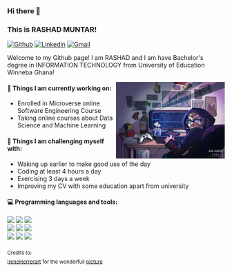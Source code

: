 ### Hi there 👋 
### This is RASHAD MUNTAR!

[![Github](https://img.shields.io/badge/-Github-000?style=flat&logo=Github&logoColor=white)](https://github.com/Rashad-Muntar)
[![Linkedin](https://img.shields.io/badge/-LinkedIn-blue?style=flat&logo=Linkedin&logoColor=white)](https://www.linkedin.com/in/rashad-muntar-70a55b1b0/)
[![Gmail](https://img.shields.io/badge/-Gmail-c14438?style=flat&logo=Gmail&logoColor=white)](mailto:muntartoure@gmail.com)

Welcome to my Github page! I am RASHAD and I am have Bachelor's degree in INFORMATION TECHNOLOGY from University of Education Winneba Ghana!  


<img align="right" alt="img" src="https://github.com/FernandoRoldan93/FernandoRoldan93/blob/master/cover_image.jpg" width="50%" height="auto" />

#### 🌱 Things I am currently working on: 
- Enrolled in Microverse online Software Engineering Course  
- Taking online courses about Data Science and Machine Learning 

#### :muscle: Things I am challenging myself with:
- Waking up earlier to make good use of the day
- Coding at least 4 hours a day
- Exercising 3 days a week
- Improving my CV with some education apart from university

#### :computer: Programming languages and tools: 
<p>
	

<code><img width="10%" src="https://www.vectorlogo.zone/logos/jquery/jquery-ar21.svg"></code>
<code><img width="10%" src="https://www.vectorlogo.zone/logos/javascript/javascript-ar21.svg"></code>
<code><img width="8%" src="https://www.vectorlogo.zone/logos/nodejs/nodejs-ar21.svg"></code>
<br />
<code><img width="10%" src="https://www.vectorlogo.zone/logos/reactjs/reactjs-ar21.svg"></code>
<code><img width="10%" src="https://www.vectorlogo.zone/logos/ruby-lang/ruby-lang-ar21.svg"></code>
<code><img width="10%" src="https://www.vectorlogo.zone/logos/mongodb/mongodb-ar21.svg"></code>
<br />
<code><img width="10%" src="https://www.vectorlogo.zone/logos/w3_html5/w3_html5-ar21.svg"></code>
<code><img width="10%" src="https://www.vectorlogo.zone/logos/netlifyapp_watercss/netlifyapp_watercss-ar21.svg"></code>
<code><img width="10%" src="https://www.vectorlogo.zone/logos/sass-lang/sass-lang-ar21.svg"></code>
</p>

<sub>Credits to: <br/>[IreneHerrerart](https://www.artstation.com/ireneherrera) for the wonderfull [picture](https://github.com/FernandoRoldan93/FernandoRoldan93/blob/master/cover_image.jpg)</sub>
